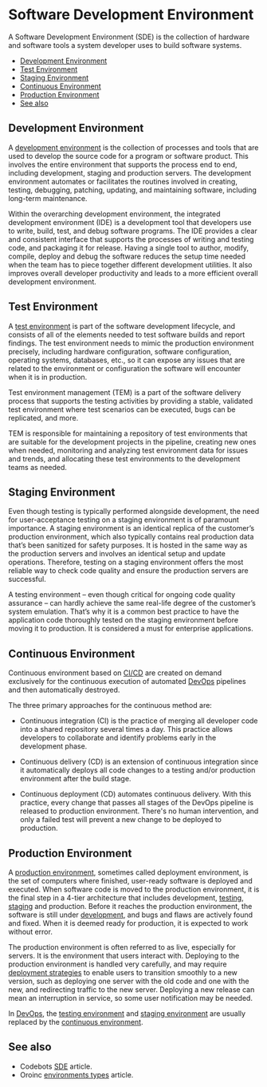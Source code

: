 # Software Development Environment

A Software Development Environment (SDE) is the collection of hardware and software tools a system developer uses to build software systems.

- [Development Environment](#development-environment)
- [Test Environment](#test-environment)
- [Staging Environment](#staging-environment)
- [Continuous Environment](#continuous-environment)
- [Production Environment](#production-environment)
- [See also](#see-also)

## Development Environment

A [development environment](https://www.suse.com/suse-defines/definition/development-environment/) is the collection of processes and tools that are used to develop the source code for a program or software product. This involves the entire environment that supports the process end to end, including development, staging and production servers. The development environment automates or facilitates the routines involved in creating, testing, debugging, patching, updating, and maintaining software, including long-term maintenance.

Within the overarching development environment, the integrated development environment (IDE) is a development tool that developers use to write, build, test, and debug software programs. The IDE provides a clear and consistent interface that supports the processes of writing and testing code, and packaging it for release. Having a single tool to author, modify, compile, deploy and debug the software reduces the setup time needed when the team has to piece together different development utilities. It also improves overall developer productivity and leads to a more efficient overall development environment.

<!-- A development environment is configured to enable developers to write code quickly, verify it by creating basic tests, and be productive. This environment resources are much smaller than what it takes to run an entire application in real-life implementation. It also features developer-specific tools that may at times hinder rigorous QA validation. And most importantly, the development environment is constantly changing – with new functionality being added all the time – which makes it difficult for QA team to run time-consuming tests, e.g., regression or integration tests, without disrupting the development process. -->

## Test Environment

A [test environment](https://www.suse.com/suse-defines/definition/test-environment/) is part of the software development lifecycle, and consists of all of the elements needed to test software builds and report findings. The test environment needs to mimic the production environment precisely, including hardware configuration, software configuration, operating systems, databases, etc., so it can expose any issues that are related to the environment or configuration the software will encounter when it is in production.

Test environment management (TEM) is a part of the software delivery process that supports the testing activities by providing a stable, validated test environment where test scenarios can be executed, bugs can be replicated, and more.

TEM is responsible for maintaining a repository of test environments that are suitable for the development projects in the pipeline, creating new ones when needed, monitoring and analyzing test environment data for issues and trends, and allocating these test environments to the development teams as needed.

<!-- A testing environment is where the QA team can use a variety of testing tools to run all their different tests over the application code taken from the development environment. While developers check their code for simple bugs before passing it for quality assurance, QA engineers execute more complex and time-consuming types of tests to check the compatibility of the new and old code, the correct integration of different modules, the system’s performance, etc. Running such tests on the development environment would lead to a huge waste of the developers’ time. -->

## Staging Environment

Even though testing is typically performed alongside development, the need for user-acceptance testing on a staging environment is of paramount importance. A staging environment is an identical replica of the customer’s production environment, which also typically contains real production data that’s been sanitized for safety purposes. It is hosted in the same way as the production servers and involves an identical setup and update operations. Therefore, testing on a staging environment offers the most reliable way to check code quality and ensure the production servers are successful.

A testing environment – even though critical for ongoing code quality assurance – can hardly achieve the same real-life degree of the customer’s system emulation. That’s why it is a common best practice to have the application code thoroughly tested on the staging environment before moving it to production. It is considered a must for enterprise applications.

## Continuous Environment

Continuous environment based on [CI/CD](../about/ci-cd.md) are created on demand exclusively for the continuous execution of automated [DevOps](../about/devops.md) pipelines and then automatically destroyed.

The three primary approaches for the continuous method are:

- Continuous integration (CI) is the practice of merging all developer code into a shared repository several times a day. This practice allows developers to collaborate and identify problems early in the development phase.

- Continuous delivery (CD) is an extension of continuous integration since it automatically deploys all code changes to a testing and/or production environment after the build stage.

- Continuous deployment (CD) automates continuous delivery. With this practice, every change that passes all stages of the DevOps pipeline is released to production environment. There's no human intervention, and only a failed test will prevent a new change to be deployed to production.

## Production Environment

A [production environment](https://www.suse.com/suse-defines/definition/production-environment/), sometimes called deployment environment, is the set of computers where finished, user-ready software is deployed and executed. When software code is moved to the production environment, it is the final step in a 4-tier architecture that includes development, [testing](#test-environment), [staging](#staging-environment) and production. Before it reaches the production environment, the software is still under [development](#development-environment), and bugs and flaws are actively found and fixed. When it is deemed ready for production, it is expected to work without error.

The production environment is often referred to as live, especially for servers. It is the environment that users interact with. Deploying to the production environment is handled very carefully, and may require [deployment strategies](../about/deployment-strategies.md) to enable users to transition smoothly to a new version, such as deploying one server with the old code and one with the new, and redirecting traffic to the new server. Deploying a new release can mean an interruption in service, so some user notification may be needed.

In [DevOps](../about/devops.md), the [testing environment](#test-environment) and [staging environment](#staging-environment) are usually replaced by the [continuous environment](#continuous-environment).

<!-- A production environment, sometimes called deployment environment, is where the application lives and operates after the launch. It is where you deploy all the final work for your customer or roll out your new version of the application to be accessed by your clients.

Before you can deploy your code from your development environment into the production environment, there are a few more things for you to do. The first one is testing. To ensure the testing is properly set up, there’s a need for a separate [testing environment](#test-environment). It is specifically configured to allow the team to effectively execute their tests and check the system components in different use case scenarios.

The second activity you usually need to do before placing your code to production is the user-acceptance testing. This is when you check the entire system in the exact way it is going to be used in production, including live data volumes and types of data as well as user behavior. This type of testing requires a [staging environment](#staging-environment), which is identical to your production environment except that it’s not publicly accessible to end-users. -->

## See also

- Codebots [SDE](https://codebots.com/app-development/what-are-environments-in-software-development-a-guide-to-the-development-beta-and-production-environments) article.
- Oroinc [environments types](https://doc.oroinc.com/cloud/environments/) article.
